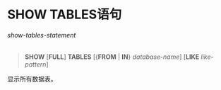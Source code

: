 # SHOW TABLES语句

###### show-tables-statement
> **SHOW** [**FULL**] **TABLES** [{**FROM** | **IN**} *database-name*] [**LIKE** *like-pattern*]

显示所有数据表。